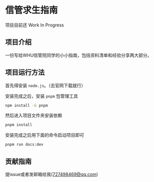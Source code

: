 # 信管求生指南

项目目前还 Work In Progress
## 项目介绍

一份写给WHU信管院同学的小小指南，包括资料清单和经验分享两大部分。

## 项目运行方法

首先得安装 `node.js`。（去官网下载就行）

安装完成之后，安装 `pnpm` 包管理工具

```bash
npm install -G pnpm
```

然后进入项目文件夹安装依赖

```bash
pnpm install
```

安装完成之后用下面的命令启动项目即可

```bash
pnpm run docs:dev
```

## 贡献指南

提issue或者发邮箱给我(727498469@qq.com)